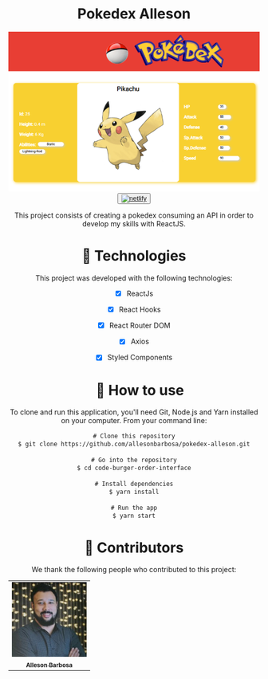 <h1 align="center">Pokedex Alleson</h1>

<div align="center">
  <img src="src/assets/pokedex_interface.PNG" alt="interface-pokedex" width="600px">
  <button><a target="_blank" href="https://pokedex-alleson.netlify.app"><img src="https://www.netlify.com/img/global/meta-image.jpg" alt="netlify"></img></a></button>
  <p>This project consists of creating a pokedex consuming an API in order to develop my skills with ReactJS.</p>
  
  
  <h1 color="Blue">🚀 Technologies</h1>

This project was developed with the following technologies:

- [x] ReactJs
- [x] React Hooks
- [x] React Router DOM
- [x] Axios
- [x] Styled Components


  <h1 color="Blue">🚀 How to use</h1>


To clone and run this application, you'll need Git, Node.js and Yarn installed on your computer. From your command line:

```
# Clone this repository
$ git clone https://github.com/allesonbarbosa/pokedex-alleson.git

# Go into the repository
$ cd code-burger-order-interface

# Install dependencies
$ yarn install

# Run the app
$ yarn start
```
  <h1 color="Blue">🤝 Contributors</h1>

We thank the following people who contributed to this project:

<table>
  <tr>
    <td align="center">
      <a href="https://www.linkedin.com/in/alleson-de-moura-barbosa-193802210/">
        <img src="src/assets/foto.jpg" width="150px;" alt="Foto-Alleson-Barbosa"/><br>
        <sub>
          <b>Alleson Barbosa</b>
        </sub>
      </a>
    </td>
  </tr>
</table>

</div>
